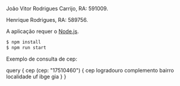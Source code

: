 João Vitor Rodrigues Carrijo, RA: 591009.

Henrique Rodrigues, RA: 589756.

A aplicação requer o [Node.js](https://nodejs.org/).

```sh
$ npm install
$ npm run start
```

Exemplo de consulta de cep: 

query {
  cep (cep: "17510460") {
    cep
    logradouro
    complemento
    bairro
    localidade
    uf
    ibge
    gia
  }
}
